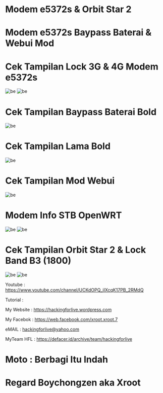 # Modem e5372s & Orbit Star 2

# Modem e5372s Baypass Baterai & Webui Mod

# Cek Tampilan Lock 3G & 4G Modem e5372s
![be](https://raw.githubusercontent.com/boychongzen18/e5372s_Webui_Mod/main/3G.jpg)
![be](https://raw.githubusercontent.com/boychongzen18/e5372s_Webui_Mod/main/4G.jpg)

# Cek Tampilan Baypass Baterai Bold
![be](https://raw.githubusercontent.com/boychongzen18/e5372s_Webui_Mod/main/baypass.jpg)

# Cek Tampilan Lama Bold
![be](https://raw.githubusercontent.com/boychongzen18/e5372s_Webui_Mod/main/browser_lama.jpg)

# Cek Tampilan Mod Webui
![be](https://raw.githubusercontent.com/boychongzen18/e5372s_Webui_Mod/main/browser1.jpg)

# Modem Info STB OpenWRT
![be](https://raw.githubusercontent.com/boychongzen18/e5372s_Webui_Mod/main/modem.jpg)
![be](https://raw.githubusercontent.com/boychongzen18/e5372s_Webui_Mod/main/modem1.jpg)

# Cek Tampilan Orbit Star 2 & Lock Band B3 (1800)
![be](https://raw.githubusercontent.com/boychongzen18/e5372s_Webui_Mod/main/orbit.jpg)
![be](https://raw.githubusercontent.com/boychongzen18/e5372s_Webui_Mod/main/lockband.jpg)



Youtube      : https://www.youtube.com/channel/UCKdOPQ_iIXcqK17PB_2RMdQ


Tutorial :


My Website    : https://hackingforlive.wordpress.com

My Facebok    : https://web.facebook.com/xroot.xroot.7

eMAIL         : hackingforlive@yahoo.com      

MyTeam HFL    : https://defacer.id/archive/team/hackingforlive

# Moto : Berbagi Itu Indah

# Regard Boychongzen aka Xroot


